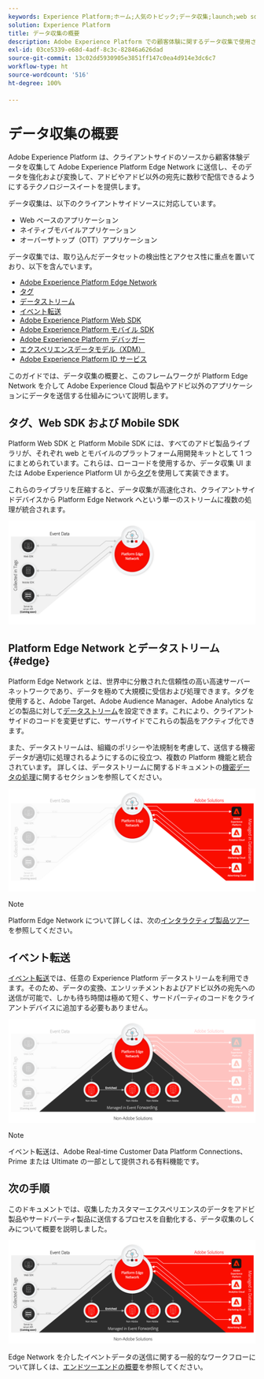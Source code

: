 ```yaml
---
keywords: Experience Platform;ホーム;人気のトピック;データ収集;launch;web sdk
solution: Experience Platform
title: データ収集の概要
description: Adobe Experience Platform での顧客体験に関するデータ収集で使用される様々なテクノロジーについて説明します。
exl-id: 03ce5339-e68d-4adf-8c3c-82846a626dad
source-git-commit: 13c02dd5930905e3851ff147c0ea4d914e3dc6c7
workflow-type: ht
source-wordcount: '516'
ht-degree: 100%

---
```


# データ収集の概要

Adobe Experience Platform は、クライアントサイドのソースから顧客体験データを収集して Adobe Experience Platform Edge Network に送信し、そのデータを強化および変換して、アドビやアドビ以外の宛先に数秒で配信できるようにするテクノロジースイートを提供します。

データ収集は、以下のクライアントサイドソースに対応しています。

* Web ベースのアプリケーション
* ネイティブモバイルアプリケーション
* オーバーザトップ（OTT）アプリケーション

データ収集では、取り込んだデータセットの検出性とアクセス性に重点を置いており、以下を含んでいます。

* [Adobe Experience Platform Edge Network](https://experienceleague.adobe.com/docs/web-sdk-learn/tutorials/introduction-to-web-sdk-and-edge-network.html?lang=ja)
* [タグ](../tags/home.md)
* [データストリーム](../edge/datastreams/overview.md)
* [イベント転送](../tags/ui/event-forwarding/overview.md)
* [Adobe Experience Platform Web SDK](../edge/home.md)
* [Adobe Experience Platform モバイル SDK](https://aep-sdks.gitbook.io/docs/)
* [Adobe Experience Platform デバッガー](https://chrome.google.com/webstore/detail/adobe-experience-platform/bfnnokhpnncpkdmbokanobigaccjkpob?hl=ja)
* [エクスペリエンスデータモデル（XDM）](../xdm/home.md)
* [Adobe Experience Platform ID サービス](../identity-service/home.md)

このガイドでは、データ収集の概要と、このフレームワークが Platform Edge Network を介して Adobe Experience Cloud 製品やアドビ以外のアプリケーションにデータを送信する仕組みについて説明します。

## タグ、Web SDK および Mobile SDK

Platform Web SDK と Platform Mobile SDK には、すべてのアドビ製品ライブラリが、それぞれ web とモバイルのプラットフォーム用開発キットとして 1 つにまとめられています。これらは、ローコードを使用するか、データ収集 UI または Adobe Experience Platform UI から[タグ](../tags/home.md)を使用して実装できます。

これらのライブラリを圧縮すると、データ収集が高速化され、クライアントサイドデバイスから Platform Edge Network へという単一のストリームに複数の処理が統合されます。

![タグ、Web SDK、Mobile SDK](./images/home/tags-sdks.png)

## Platform Edge Network とデータストリーム {#edge}

Platform Edge Network とは、世界中に分散された信頼性の高い高速サーバーネットワークであり、データを極めて大規模に受信および処理できます。タグを使用すると、Adobe Target、Adobe Audience Manager、Adobe Analytics などの製品に対して[データストリーム](../edge/datastreams/overview.md)を設定できます。これにより、クライアントサイドのコードを変更せずに、サーバサイドでこれらの製品をアクティブ化できます。

また、データストリームは、組織のポリシーや法規制を考慮して、送信する機密データが適切に処理されるようにするのに役立つ、複数の Platform 機能と統合されています。 詳しくは、データストリームに関するドキュメントの[機密データの処理](../edge/datastreams/overview.md#sensitive)に関するセクションを参照してください。

![データストリームおよびアドビのソリューション](./images/home/adobe-solutions.png)

>[!NOTE]
>
>Platform Edge Network について詳しくは、次の[インタラクティブ製品ツアー](https://adobe-ideacloud.forgedx.com/adobe-adobe-edge-collection/adobe-experience-edge/public/mx?SUID=hgb1a48ICSCpbM6MzBYHbxnsh9DgjUy1)を参照してください。

## イベント転送

[イベント転送](../tags/ui/event-forwarding/overview.md)では、任意の Experience Platform データストリームを利用できます。そのため、データの変換、エンリッチメントおよびアドビ以外の宛先への送信が可能で、しかも待ち時間は極めて短く、サードパーティのコードをクライアントデバイスに追加する必要もありません。

![イベント転送](./images/home/event-forwarding.png)

>[!NOTE]
>
>イベント転送は、Adobe Real-time Customer Data Platform Connections、Prime または Ultimate の一部として提供される有料機能です。

## 次の手順

このドキュメントでは、収集したカスタマーエクスペリエンスのデータをアドビ製品やサードパーティ製品に送信するプロセスを自動化する、データ収集のしくみについて概要を説明しました。

![データ収集フレームワーク](./images/home/collection.png)

Edge Network を介したイベントデータの送信に関する一般的なワークフローについて詳しくは、[エンドツーエンドの概要](./e2e.md)を参照してください。
